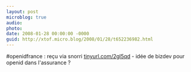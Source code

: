```yaml
---
layout: post
microblog: true
audio: 
photo: 
date: 2008-01-28 00:00:00 -0000
guid: http://xtof.micro.blog/2008/01/28/t652236982.html
---
```

#openidfrance : reçu via snorri [tinyurl.com/2gl5qd](http://tinyurl.com/2gl5qd) - idée de bizdev pour openid dans l'assurance ?
